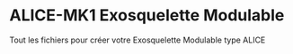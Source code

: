 # ALICE-MK1 Exosquelette Modulable
Tout les fichiers pour créer votre Exosquelette Modulable type ALICE

